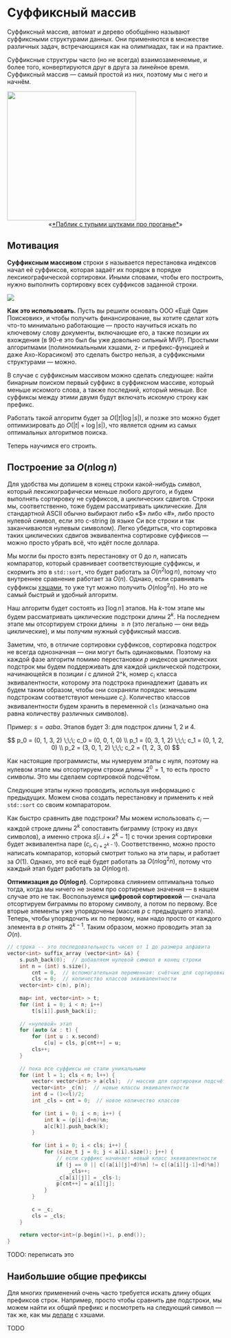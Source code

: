 
# Суффиксный массив

Суффиксный массив, автомат и дерево обобщённо называют суффиксными структурами данных. Они применяются в множестве различных задач, встречающихся как на олимпиадах, так и на практике.

Суффиксные структуры часто (но не всегда) взаимозаменяемые, и более того, конвертируются друг в друга за линейное время. Суффиксный массив — самый простой из них, поэтому мы с него и начнём.

<img width='300px' src='https://pp.userapi.com/c850424/v850424161/e50d3/8cE5bDbXRHk.jpg'>

<center>«<a href='https://vk.com/al_feed.php?w=wall-174312931_1022'>*Паблик с тупыми шутками про проганье*</a>»</center>

## Мотивация

**Суффиксным массивом** строки $s$ называется перестановка индексов начал её суффиксов, которая задаёт их порядок в порядке лексикографической сортировки. Иными словами, чтобы его построить, нужно выполнить сортировку всех суффиксов заданной строки.

<img src='http://alexbowe.s3.amazonaws.com/blog/mississippi-sa-sort.png'>

**Как это использовать.** Пусть вы решили основать ООО «Ещё Один Поисковик», и чтобы получить финансирование, вы хотите сделат хоть что-то минимально работающие — просто научиться искать по ключевому слову документы, включающие его, а также позиции их вхождения (в 90-е это был бы уже довольно сильный MVP). Простыми алгоритмами (полиномиальными хэшами, z- и префикс-функцией и даже Ахо-Корасиком) это сделать быстро нельзя, а суффиксными структурами — можно.

В случае с суффиксным массивом можно сделать следующее: найти бинарным поиском первый суффикс в суффиксном массиве, который меньше искомого слова, а также последний, который меньше. Все суффиксы между этими двумя будут включать искомую строку как префикс.

Работать такой алгоритм будет за $O(|t| \log |s|)$, и позже это можно будет оптимизировать до $O(|t| + \log |s|)$, что является одним из самых оптимальных алгоритмов поиска.

Теперь научимся его строить.

## Построение за $O(n \log n)$

Для удобства мы допишем в конец строки какой-нибудь символ, который лексикографически меньше любого другого, и будем выполнять сортировку не суффиксов, а циклических сдвигов. Строки мы, соответственно, тоже будем рассматривать циклические. Для стандартной ASCII обычно выбирают либо «$» либо «#», либо просто нулевой символ, если это c-string (в языке Си все строки и так заканчиваются нулевым символом). Легко убедиться, что сортировка таких циклических сдвигов эквивалентна сортировке суффиксов — можно просто убрать всё, что идёт после доллара.

Мы могли бы просто взять перестановку от $0$ до $n$, написать компаратор, который сравнивает соответствующие суффиксы, и скормить это в `std::sort`, что будет работать за $O(n^2 \log n)$, потому что внутреннее сравнение работает за $O(n)$. Однако, если сравнивать суффиксы [хэшами](https://algorithmica.org/ru/hashing), то уже тут можно получить $O(n \log^2 n)$. Но это не самый быстрый и удобный алгоритм.

Наш алгоритм будет состоять из $\lceil \log n \rceil$ этапов. На $k$-том этапе мы будем рассматривать циклические подстроки длины $2^k$. На последнем этапе мы отсортируем строки длины $\geq n$ (это легально — они ведь циклические), и мы получим нужный суффиксный массив.

Заметим, что, в отличие сортировки суффиксов, сортировка подстрок не всегда однозначная — они могут быть одинаковыми. Поэтому на каждой фазе алгоритм помимо перестановки $p$ индексов циклических подстрок мы будем поддерживать для каждой циклической подстроки, начинающейся в позиции $i$ с длиной 2^k, номер $c_i$ класса эквивалентности, которому эта подстрока принадлежит (давать их будем таким образом, чтобы они сохраняли порядок: меньшим подстрокам соответствуют меньшие $c_i$). Количество классов эквивалентности будем хранить в переменной `cls` (изначально она равна количеству различных символов).

Пример: $s = aaba$. Этапов будет 3: для подстрок длины 1, 2 и 4.

$$
   p_0 = (0, 1, 3, 2) \;\;\; c_0 = (0, 0, 1, 0)
\\ p_1 = (0, 3, 1, 2) \;\;\; c_1 = (0, 1, 2, 0)
\\ p_2 = (3, 0, 1, 2) \;\;\; c_2 = (1, 2, 3, 0)
$$

Как настоящие программисты, мы нумеруем этапы с нуля, поэтому на нулевом этапе мы отсортируем строки длины $2^0 = 1$, то есть просто символы. Это мы сделаем сортировкой подсчётом.

Следующие этапы нужно проводить, используя информацию с предыдущих. Можем снова создать перестановку и применить к ней `std::sort` со своим компаратором.

Как быстро сравнить две подстроки? Мы можем использовать $c_i$ — каждой строке длины $2^k$ сопоставить биграмму (строку из двух символов), а именно строка $s[i..i+2^k-1]$ с точки зрения сортировки будет эквивалентна паре $(c_i, c_{i+2^{k-1}})$. Соответственно, можно просто написать компаратор, который смотрит только на эти пары, и работает за $O(1)$. Однако, это всё ещё будет работать за $O(n \log^2 n)$, потому что каждый этап будет работать за $O(n \log n$).

**Оптимизация до $O(n \log n)$**. Сортировка слиянием оптимальна только тогда, когда мы ничего не знаем про сортиремые значения — в нашем случае это не так. Воспользуемся **цифровой сортировкой** — сначала отсортируем биграммы по второму символу, а потом по первому. Все вторые элементы уже упорядочены (массив $p$ с предыдущего этапа). Теперь, чтобы упорядочить их по первому, нам надо просто от каждого элемента в $p$ отнять $2^{k-1}$. Таким образом, можно проводить этап за $O(n)$.


```c++
// строка -- это последовательность чисел от 1 до размера алфавита
vector<int> suffix_array (vector<int> &s) {
    s.push_back(0);  // добавляем нулевой символ в конец строки
    int n = (int) s.size(),
        cnt = 0,  // вспомогательная переменная: счётчик для сортировки 
        cls = 0;  // количество классов эквивалентности
    vector<int> c(n), p(n);
    
    map< int, vector<int> > t;
    for (int i = 0; i < n; i++)
        t[s[i]].push_back(i);
    
    // «нулевой» этап
    for (auto &x : t) {
        for (int u : x.second)
            c[u] = cls, p[cnt++] = u;
        cls++;
    }
    
    // пока все суффиксы не стали уникальными
    for (int l = 1; cls < n; l++) {
        vector< vector<int> > a(cls);  // массив для сортировки подсчётом
        vector<int> _c(n);  // новые классы эквивалентности
        int d = (1<<l)/2;
        int _cls = cnt = 0;  // новое количество классов
        
        for (int i = 0; i < n; i++) {
            int k = (p[i]-d+n)%n;
            a[c[k]].push_back(k);
        }
        
        for (int i = 0; i < cls; i++) {
            for (size_t j = 0; j < a[i].size(); j++) {
                // если суффикс начинает новый класс эквивалентности
                if (j == 0 || c[(a[i][j]+d)%n] != c[(a[i][j-1]+d)%n])
                    _cls++;
                _c[a[i][j]] = _cls-1;
                p[cnt++] = a[i][j];
            }
        }
        
        c = _c;
        cls = _cls;
    }
    
    return vector<int>(p.begin()+1, p.end());
}
```

TODO: переписать это

## Наибольшие общие префиксы

Для многих применений очень часто требуется искать длину общих префиксов строк. Например, просто чтобы сравнить две подстроки, мы можем найти их общий префикс и посмотреть на следующий символ — так же, как мы [делали](https://algorithmica.org/ru/hashing) с хэшами.

TODO
